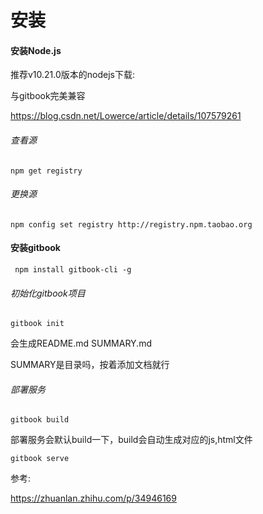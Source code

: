 # 安装

#### 安装Node.js

推荐v10.21.0版本的nodejs下载:

与gitbook完美兼容

https://blog.csdn.net/Lowerce/article/details/107579261

###### 查看源

```
npm get registry 
```

###### 更换源

```
npm config set registry http://registry.npm.taobao.org
```

#### 安装gitbook

```
 npm install gitbook-cli -g
```

###### 初始化gitbook项目

```
gitbook init 
```

会生成README.md  SUMMARY.md

SUMMARY是目录吗，按着添加文档就行

###### 部署服务

```
gitbook build
```

部署服务会默认build一下，build会自动生成对应的js,html文件

```
gitbook serve
```

参考:

https://zhuanlan.zhihu.com/p/34946169